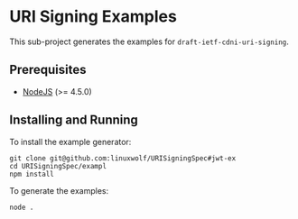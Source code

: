 # URI Signing Examples #

This sub-project generates the examples for `draft-ietf-cdni-uri-signing`.

## Prerequisites ##

* [NodeJS](https://nodejs.org) (>= 4.5.0)

## Installing and Running ##

To install the example generator:

```
git clone git@github.com:linuxwolf/URISigningSpec#jwt-ex
cd URISigningSpec/exampl
npm install
```

To generate the examples:

```
node .
```
